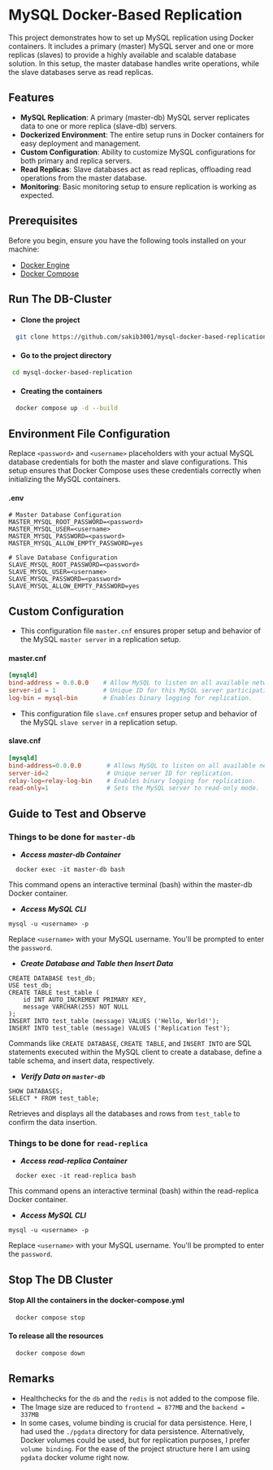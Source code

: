# MySQL Docker-Based Replication

This project demonstrates how to set up MySQL replication using Docker containers. It includes a primary (master) MySQL server and one or more replicas (slaves) to provide a highly available and scalable database solution. In this setup, the master database handles write operations, while the slave databases serve as read replicas.

## Features

- **MySQL Replication**: A primary (master-db) MySQL server replicates data to one or more replica (slave-db) servers.
- **Dockerized Environment**: The entire setup runs in Docker containers for easy deployment and management.
- **Custom Configuration**: Ability to customize MySQL configurations for both primary and replica servers.
- **Read Replicas**: Slave databases act as read replicas, offloading read operations from the master database.
- **Monitoring**: Basic monitoring setup to ensure replication is working as expected.

## Prerequisites
Before you begin, ensure you have the following tools installed on your machine:
- [Docker Engine](https://docs.docker.com/engine/install/)
- [Docker Compose](https://docs.docker.com/compose/install/)

## Run The DB-Cluster 

- #### Clone the project

```bash
  git clone https://github.com/sakib3001/mysql-docker-based-replication.git

```

- #### Go to the project directory

```bash
 cd mysql-docker-based-replication
```

- #### Creating the containers

```bash
  docker compose up -d --build
```

## Environment File Configuration
Replace `<password>` and `<username>` placeholders with your actual MySQL database credentials for both the master and slave configurations. This setup ensures that Docker Compose uses these credentials correctly when initializing the MySQL containers.
#### .env
```env
# Master Database Configuration
MASTER_MYSQL_ROOT_PASSWORD=<password>
MASTER_MYSQL_USER=<username>
MASTER_MYSQL_PASSWORD=<password>
MASTER_MYSQL_ALLOW_EMPTY_PASSWORD=yes

# Slave Database Configuration
SLAVE_MYSQL_ROOT_PASSWORD=<password>
SLAVE_MYSQL_USER=<username>
SLAVE_MYSQL_PASSWORD=<password>
SLAVE_MYSQL_ALLOW_EMPTY_PASSWORD=yes
```


## Custom Configuration
- This configuration file `master.cnf` ensures proper setup and behavior of the MySQL `master server` in a replication setup.
#### master.cnf
``` master.cnf
[mysqld]
bind-address = 0.0.0.0    # Allow MySQL to listen on all available network interfaces.
server-id = 1             # Unique ID for this MySQL server participating in replication.
log-bin = mysql-bin       # Enables binary logging for replication.
```

- This configuration file `slave.cnf` ensures proper setup and behavior of the MySQL `slave server` in a replication setup.
#### slave.cnf
``` slave.cnf
[mysqld]
bind-address=0.0.0.0       # Allows MySQL to listen on all available network interfaces.
server-id=2                # Unique server ID for replication.
relay-log=relay-log-bin    # Enables binary logging for replication.
read-only=1                # Sets the MySQL server to read-only mode.
```



## Guide to Test and Observe

### Things to be done for `master-db`
- ***Access master-db Container***
```
  docker exec -it master-db bash

```
This command opens an interactive terminal (bash) within the master-db Docker container.

- ***Access MySQL CLI***
```
mysql -u <username> -p
```
Replace `<username>` with your MySQL username. You'll be prompted to enter the `password`.

- ***Create Database and Table then Insert Data***
```
CREATE DATABASE test_db;
USE test_db;
CREATE TABLE test_table (
    id INT AUTO_INCREMENT PRIMARY KEY,
    message VARCHAR(255) NOT NULL
);
INSERT INTO test_table (message) VALUES ('Hello, World!');
INSERT INTO test_table (message) VALUES ('Replication Test');

```
Commands like `CREATE DATABASE`, `CREATE TABLE`, and `INSERT INTO` are SQL statements executed within the MySQL client to create a database, define a table schema, and insert data, respectively.

- ***Verify Data on `master-db`***
```
SHOW DATABASES;
SELECT * FROM test_table;

```
Retrieves and displays all the databases and rows from `test_table` to confirm the data insertion.


### Things to be done for `read-replica`
- ***Access read-replica Container***
```
  docker exec -it read-replica bash

```
This command opens an interactive terminal (bash) within the read-replica Docker container.


- ***Access MySQL CLI***
```
mysql -u <username> -p
```
Replace `<username>` with your MySQL username. You'll be prompted to enter the `password`.









## Stop The DB Cluster
 
#### Stop All the containers in the docker-compose.yml
```bash
  docker compose stop
```
#### To release all the resources 
```bash
  docker compose down
```

















## Remarks

- Healthchecks for the `db` and the `redis` is not added to the compose file.
- The Image size are reduced to `frontend = 877MB` and the `backend =  337MB`
- In some cases, volume binding is crucial for data persistence. Here, I had used the `./pgdata` directory for data persistence. Alternatively, Docker volumes could be used, but for replication purposes, I prefer `volume binding`. For the ease of the project structure here I am using `pgdata` docker volume right now.

